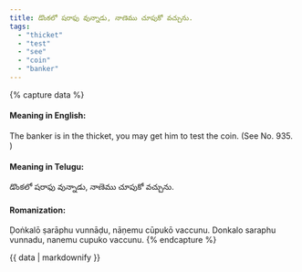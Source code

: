 ```yaml
---
title: డొంకలో షరాఫు వున్నాడు, నాణెము చూపుకో వచ్చును.
tags:
  - "thicket"
  - "test"
  - "see"
  - "coin"
  - "banker"
---
```


{% capture data %}
#### Meaning in English:
The banker is in the thicket, you may get him to test the coin.
(See No. 935. )

#### Meaning in Telugu:
డొంకలో షరాఫు వున్నాడు, నాణెము చూపుకో వచ్చును.

#### Romanization:
Ḍoṅkalō ṣarāphu vunnāḍu, nāṇemu cūpukō vaccunu.
Donkalo saraphu vunnadu, nanemu cupuko vaccunu.
{% endcapture %}

{{ data | markdownify }}

